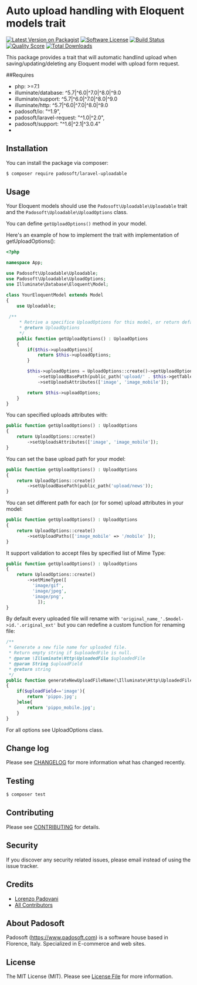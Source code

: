 # Auto upload handling with Eloquent models trait

[![Latest Version on Packagist](https://img.shields.io/packagist/v/padosoft/laravel-uploadable.svg?style=flat-square)](https://packagist.org/packages/padosoft/laravel-uploadable)
[![Software License](https://img.shields.io/badge/license-MIT-brightgreen.svg?style=flat-square)](LICENSE.md)
[![Build Status](https://img.shields.io/travis/padosoft/laravel-uploadable/master.svg?style=flat-square)](https://travis-ci.org/padosoft/laravel-uploadable)
[![Quality Score](https://img.shields.io/scrutinizer/g/padosoft/laravel-uploadable.svg?style=flat-square)](https://scrutinizer-ci.com/g/padosoft/laravel-uploadable)
[![Total Downloads](https://img.shields.io/packagist/dt/padosoft/laravel-uploadable.svg?style=flat-square)](https://packagist.org/packages/padosoft/laravel-uploadable)

This package provides a trait that will automatic handlind upload when saving/updating/deleting any Eloquent model with upload form request.

##Requires
  
- php: >=7.1
- illuminate/database: ^5.7|^6.0|^7.0|^8.0|^9.0
- illuminate/support: ^5.7|^6.0|^7.0|^8.0|^9.0
- illuminate/http: ^5.7|^6.0|^7.0|^8.0|^9.0
- padosoft/io: "^1.9",
- padosoft/laravel-request: "^1.0|^2.0",
- padosoft/support: "^1.6|^2.1|^3.0.4"
- 
## Installation

You can install the package via composer:
``` bash
$ composer require padosoft/laravel-uploadable
```

## Usage

Your Eloquent models should use the `Padosoft\Uploadable\Uploadable` trait and the `Padosoft\Uploadable\UploadOptions` class.

You can define `getUploadOptions()`  method  in your model. 

Here's an example of how to implement the trait with implementation of getUploadOptions():

```php
<?php

namespace App;

use Padosoft\Uploadable\Uploadable;
use Padosoft\Uploadable\UploadOptions;
use Illuminate\Database\Eloquent\Model;

class YourEloquentModel extends Model
{
    use Uploadable;
    
 /**
     * Retrive a specifice UploadOptions for this model, or return default UploadOptions
     * @return UploadOptions
     */
    public function getUploadOptions() : UploadOptions
    {
        if($this->uploadOptions){
            return $this->uploadOptions;
        }

        $this->uploadOptions = UploadOptions::create()->getUploadOptionsDefault()
            ->setUploadBasePath(public_path('upload/' . $this->getTable()))
            ->setUploadsAttributes(['image', 'image_mobile']);

        return $this->uploadOptions;
    }
}
```

You can specified uploads attributes with:

```php
public function getUploadOptions() : UploadOptions
{
    return UploadOptions::create()
        ->setUploadsAttributes(['image', 'image_mobile']);
}
```
You can set the base upload path for your model:

```php
public function getUploadOptions() : UploadOptions
{
    return UploadOptions::create()
        ->setUploadBasePath(public_path('upload/news'));
}
```
You can set different path for each (or for some) upload attributes in your model:
```php
public function getUploadOptions() : UploadOptions
{
    return UploadOptions::create()
        ->setUploadPaths(['image_mobile' => '/mobile' ]);
}
```

It support validation to accept files by specified list of Mime Type:
```php
public function getUploadOptions() : UploadOptions
{
    return UploadOptions::create()
        ->setMimeType([
          'image/gif',
          'image/jpeg',
          'image/png',
            ]);
}
```

By default every uploaded file will rename with `'original_name_'.$model->id.'.original_ext'` 
but you can redefine a custom function for renaming file:

```php
/**
 * Generate a new file name for uploaded file.
 * Return empty string if $uploadedFile is null.
 * @param \Illuminate\Http\UploadedFile $uploadedFile
 * @param String $uploadField
 * @return string
 */
public function generateNewUploadFileName(\Illuminate\Http\UploadedFile $uploadedFile, string $uploadField) : string 
{
    if($uploadField=='image'){
        return 'pippo.jpg';
    }else{
        return 'pippo_mobile.jpg';
    }
}
```

For all options see UploadOptions class.

## Change log

Please see [CHANGELOG](CHANGELOG.md) for more information what has changed recently.

## Testing

``` bash
$ composer test
```

## Contributing

Please see [CONTRIBUTING](CONTRIBUTING.md) for details.

## Security

If you discover any security related issues, please email instead of using the issue tracker.

## Credits
- [Lorenzo Padovani](https://github.com/lopadova)
- [All Contributors](../../contributors)

## About Padosoft
Padosoft (https://www.padosoft.com) is a software house based in Florence, Italy. Specialized in E-commerce and web sites.

## License

The MIT License (MIT). Please see [License File](LICENSE.md) for more information.
